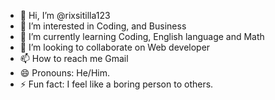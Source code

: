 - 👋 Hi, I’m @rixsitilla123
- 👀 I’m interested in Coding, and Business
- 🌱 I’m currently learning Coding, English language and Math
- 💞️ I’m looking to collaborate on Web developer
- 📫 How to reach me Gmail
- 😄 Pronouns: He/Him.
- ⚡ Fun fact: I feel like a boring person to others.

<!---
rixsitilla123/rixsitilla123 is a ✨ special ✨ repository because its `README.md` (this file) appears on your GitHub profile.
You can click the Preview link to take a look at your changes.
--->

